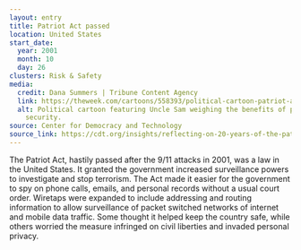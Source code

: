 ```yaml
---
layout: entry
title: Patriot Act passed
location: United States
start_date:
  year: 2001
  month: 10
  day: 26
clusters: Risk & Safety
media:
  credit: Dana Summers | Tribune Content Agency
  link: https://theweek.com/cartoons/558393/political-cartoon-patriot-act
  alt: Political cartoon featuring Uncle Sam weighing the benefits of privacy and
    security.
source: Center for Democracy and Technology
source_link: https://cdt.org/insights/reflecting-on-20-years-of-the-patriot-act-u-s-surveillance-authorities-must-still-change/
---
```

The Patriot Act, hastily passed after the 9/11 attacks in 2001, was a law in the United States. It granted the government increased surveillance powers to investigate and stop terrorism. The Act made it easier for the government to spy on phone calls, emails, and personal records without a usual court order. Wiretaps were expanded to include addressing and routing information to allow surveillance of packet switched networks of internet and mobile data traffic. Some thought it helped keep the country safe, while others worried the measure infringed on civil liberties and invaded personal privacy.